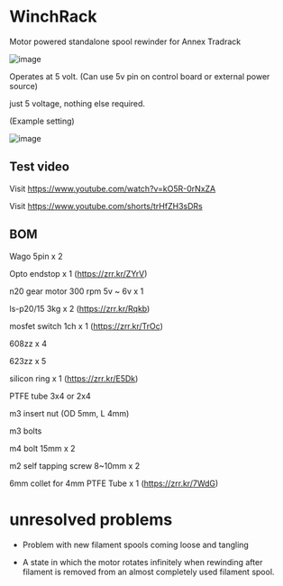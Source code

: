 # WinchRack
Motor powered standalone spool rewinder for Annex Tradrack

![image](https://github.com/v6cl/MyDIYthings/assets/16078263/186e7435-38c4-4dc8-a853-3de3d8120f61)

Operates at 5 volt. (Can use 5v pin on control board or external power source)

just 5 voltage, nothing else required.

(Example setting)

![image](https://github.com/v6cl/MyDIYthings/assets/16078263/47655fdf-1641-4b0c-b35e-7289339c23c0)




## Test video

Visit https://www.youtube.com/watch?v=kO5R-0rNxZA

Visit https://www.youtube.com/shorts/trHfZH3sDRs


## BOM

Wago 5pin x 2

Opto endstop x 1 (https://zrr.kr/ZYrV)

n20 gear motor 300 rpm 5v ~ 6v x  1

ls-p20/15 3kg x 2 (https://zrr.kr/Rqkb)

mosfet switch 1ch x 1 (https://zrr.kr/TrOc)

608zz x 4

623zz x 5

silicon ring x 1 (https://zrr.kr/E5Dk)

PTFE tube 3x4 or 2x4 

m3 insert nut (OD 5mm, L 4mm)

m3 bolts 

m4 bolt 15mm x 2

m2 self tapping screw 8~10mm x 2

6mm collet for 4mm PTFE Tube x 1 (https://zrr.kr/7WdG)

# unresolved problems

- Problem with new filament spools coming loose and tangling

- A state in which the motor rotates infinitely when rewinding after filament is removed from an almost completely used filament spool.


